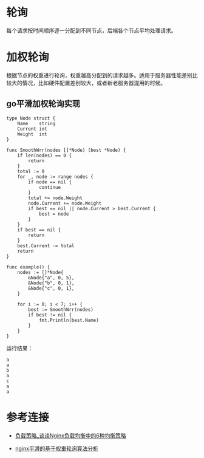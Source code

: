 # 轮询

每个请求按时间顺序逐一分配到不同节点，后端各个节点平均处理请求。

# 加权轮询

根据节点的权重进行轮询，权重越高分配到的请求越多。适用于服务器性能差别比较大的情况，比如硬件配置差别较大，或者新老服务器混用的时候。

## go平滑加权轮询实现

```
type Node struct {
    Name    string
    Current int
    Weight  int
}

func SmoothWrr(nodes []*Node) (best *Node) {
    if len(nodes) == 0 {
        return
    }
    total := 0
    for _, node := range nodes {
        if node == nil {
            continue
        }
        total += node.Weight
        node.Current += node.Weight
        if best == nil || node.Current > best.Current {
            best = node
        }
    }
    if best == nil {
        return
    }
    best.Current -= total
    return
}

func example() {
    nodes := []*Node{
        &Node{"a", 0, 5},
        &Node{"b", 0, 1},
        &Node{"c", 0, 1},
    }

    for i := 0; i < 7; i++ {
        best := SmoothWrr(nodes)
        if best != nil {
            fmt.Println(best.Name)
        }
    }
}
```

运行结果：
```
a
a
b
a
c
a
a
```


# 参考连接

- [负载策略_谈谈Nginx负载均衡中的6种均衡策略](https://blog.csdn.net/weixin_36200490/article/details/112618026)

- [nginx平滑的基于权重轮询算法分析](https://tenfy.cn/2018/11/12/smooth-weighted-round-robin/)